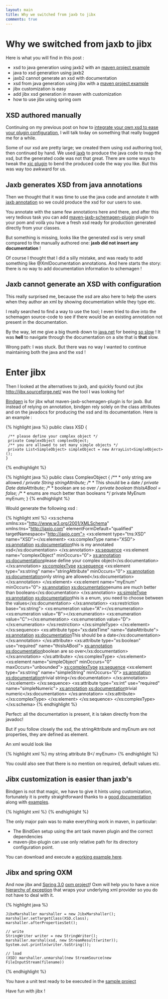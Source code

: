```yaml
---
layout: main
title: Why we switched from jaxb to jibx
comments: true
---
```


# Why we switched from jaxb to jibx
Here is what you will find in this post :

* xsd to java generation using jaxb2 with an <a href="https://github.com/springfuse/xsd-to-java-with-jaxb2">maven project example</a>
* java to xsd generation using jaxb2
* jaxb2 cannot generate an xsd with documentation
* xsd from java generation using jibx with a <a href="https://github.com/springfuse/xsd-to-java-with-jibx">maven project example</a>
* jibx customization is easy
* add jibx xsd generation in maven with customization
* how to use jibx using spring oxm


## XSD authored manually

Continuing on my previous post on how to <a href="http://blog.springfuse.com/2009/09/better-way-to-handle-maven-plugin.html">integrate your own xsd to ease your plugin configuration</a>, 
I will talk today on something that really bugged me for a while.

Some of our xsd are pretty large; we created them using xsd authoring tool, then continued by hand.
We used <a href="https://jaxb.dev.java.net/">jaxb</a> to produce the java code to map the xsd, but the generated code was not that great.
There are some ways to tweak the <a href="https://jaxb.dev.java.net/jaxb-maven2-plugin">xjc plugin</a> to bend the produced code the way you like. But this was way too awkward for us.

## Jaxb generates XSD from java annotations
Then we thought that it was time to use the java code and annotate it with <a href="http://java.sun.com/javaee/5/docs/api/javax/xml/bind/annotation/package-tree.html">jaxb annotation</a> so we could produce the xsd for our users to use.

You annotate with the same few annotations here and there, and after this very tedious task you can add <a href="https://jaxb.dev.java.net/maven-jaxb-schemagen">maven-jaxb-schemagen-plugin</a> plugin to your pom and voilà you have a fresh xsd ready for production generated directly from your classes.

But something is missing, looks like the generated xsd is very small compared to the manually authored one: <b>jaxb did not insert any documentation</b> !

Of course I thought that I did a silly mistake, and was ready to add something like @XmlDocumentation annotations.
And here starts the story: there is no way to add documentation information to schemagen !

## Jaxb cannot generate an XSD with configuration
This really surprised me, because the xsd are also here to help the users when they author an xml by showing documentation while they type etc.

I really searched to find a way to use the tool; I even tried to dive into the schemagen source-code to see if there would be an existing annotation not present in the documentation.

By the way, let me give a big thumb down to <a href="https://www.dev.java.net/servlets/ProjectList">java.net</a> for beeing <a href="http://twitter.com/framiere/status/4325130844">so slow</a> ! 
It was <b>hell</b> to navigate through the documentation on a site that is <b>that</b> slow. 

Wrong path: I was stuck. But there was no way I wanted to continue maintaining both the java and the xsd ! 

# Enter jibx
Then I looked at the alternatives to jaxb, and quickly found out jibx <a href="http://jibx.sourceforge.net/">http://jibx.sourceforge.net/</a> was the tool I was looking for!

<a href="http://jibx.sourceforge.net/fromcode/index.html">Bindgen</a> is for jibx what maven-jaxb-schemagen-plugin is for jaxb. But instead of relying on annotation, 
bindgen rely solely on the class attributes and on the javadocs for producing the xsd and its documentation.
Here is an example :

{% highlight java %}
	public class XSD {
	 
	 /** please define your complex object */
	 private ComplexObject complexObject;
	 /** you are allowed to set many simple objects */
	 private List<SimpleObject> simpleObject = new ArrayList<SimpleObject>();
	}
{% endhighlight %}

{% highlight java %}
	public class ComplexObject {
	 /**
	  * only string are allowed
	  */
	 private String stringAttribute;
	 /**
	  * This should be a date
	  */
	 private Date dateAttribute;
	 /**
	  * boolean are so over
	  */
	 private boolean thisIsABool = false;
	 /**
	  * enums are much better than booleans
	  */
	 private MyEnum myEnum;
	}
{% endhighlight %}

Would generate the following xsd : 

{% highlight xml %}
	<xs:schema xmlns:xs="http://www.w3.org/2001/XMLSchema" xmlns:tns="http://jaxio.com" elementFormDefault="qualified" targetNamespace="http://jaxio.com">
	  <xs:element type="tns:XSD" name="XSD"></xs:element>
	  <xs:complexType name="XSD">
	    <xs:annotation>
	      <xs:documentation>this is my annotated xsd</xs:documentation>
	    </xs:annotation>
	    <xs:sequence>
	      <xs:element name="complexObject" minOccurs="0">
	        <xs:annotation>
	          <xs:documentation>please define your complex object</xs:documentation>
	        </xs:annotation>
	        <xs:complexType>
	          <xs:sequence>
	            <xs:element type="xs:string" name="stringAttribute" minOccurs="0">
	              <xs:annotation>
	                <xs:documentation>only string are allowed</xs:documentation>
	              </xs:annotation>
	            </xs:element>
	            <xs:element name="myEnum" minOccurs="0">
	              <xs:annotation>
	                <xs:documentation>enums are much better than booleans</xs:documentation>
	              </xs:annotation>
	              <xs:simpleType>
	                <xs:annotation>
	                  <xs:documentation>this is a enum, you need to choose between the values</xs:documentation>
	                </xs:annotation>
	                <xs:restriction base="xs:string">
	                  <xs:enumeration value="A"></xs:enumeration>
	                  <xs:enumeration value="B"></xs:enumeration>
	                  <xs:enumeration value="C"></xs:enumeration>
	                  <xs:enumeration value="D"></xs:enumeration>
	                </xs:restriction>
	              </xs:simpleType>
	            </xs:element>
	          </xs:sequence>
	          <xs:attribute type="xs:dateTime" name="dateAttribute">
	            <xs:annotation>
	              <xs:documentation>This should be a date</xs:documentation>
	            </xs:annotation>
	          </xs:attribute>
	          <xs:attribute type="xs:boolean" use="required" name="thisIsABool">
	            <xs:annotation>
	              <xs:documentation>boolean are so over</xs:documentation>
	            </xs:annotation>
	          </xs:attribute>
	        </xs:complexType>
	      </xs:element>
	      <xs:element name="simpleObject" minOccurs="0" maxOccurs="unbounded">
	        <xs:complexType>
	          <xs:sequence>
	            <xs:element type="xs:string" name="simpleString" minOccurs="0">
	              <xs:annotation>
	                <xs:documentation>trivial string</xs:documentation>
	              </xs:annotation>
	            </xs:element>
	          </xs:sequence>
	          <xs:attribute type="xs:int" use="required" name="simpleNumeric">
	            <xs:annotation>
	              <xs:documentation>trivial numeric</xs:documentation>
	            </xs:annotation>
	          </xs:attribute>
	        </xs:complexType>
	      </xs:element>
	    </xs:sequence>
	  </xs:complexType>
	</xs:schema>
{% endhighlight %}

Perfect: all the documentation is present, it is taken directly from the javadoc!

But if you follow closely the xsd, the stringAttribute and myEnum are not properties, they are defined as element.

An xml would look like

{% highlight xml %}
	<complexObject thisIsABool="true" dateAttribute="2009-10-01T20:36:39.515Z">
	    <stringAttribute>my string attribute</stringAttribute>
	    <myEnum>B</ myEnum>
	</complexObject>
{% endhighlight %}

You could also see that there is no mention on required, default values etc.

## Jibx customization is easier than jaxb's
Bindgen is not that magic, we have to give it hints using customization, fortunately it is pretty straightforward thanks to a <a href="http://jibx.sourceforge.net/fromcode/bindgen-customs.html">good documentation</a> along with <a href="http://jibx.sourceforge.net/fromcode/bindgen-example1.html">examples</a>.

{% highlight xml %}
	<custom>
	    <class name="com.jaxio.ComplexObject" optionals="myEnum">
	        <value attribute="myEnum" property-name="myEnum"></value>
	        <value attribute="stringAttribute" property-name="stringAttribute"></value>
	    </class>
	</custom>
{% endhighlight %}

The only major pain was to make everything work in maven, in particular:

* The BindGen setup using the ant task maven plugin and the correct dependencies
* maven-jibx-plugin can use only relative path for its directory configuration point.
 
You can download and execute a <a href="http://www.springfuse.com/blog/jibx-jaxb/jibx-java-to-xsd-0.0.1-src.zip">working example here</a>.

## Jibx and spring OXM
And now jibx and <a href="http://static.springsource.org/spring/docs/3.0.x/spring-framework-reference/html/">Spring 3.0</a> <a href="http://static.springsource.org/spring/docs/3.0.x/spring-framework-reference/html/ch14.html">oxm project</a>!
Oxm will help you to have a nice <a href="http://static.springsource.org/spring/docs/3.0.x/javadoc-api/org/springframework/oxm/MarshallingException.html">hierarchy of exception</a> that wraps your underlying xml provider so you do not have to deal with it.

{% highlight java %}

	JibxMarshaller marshaller = new JibxMarshaller();
	marshaller.setTargetClass(XSD.class);
	marshaller.afterPropertiesSet();
	
	// write
	StringWriter writer = new StringWriter();
	marshaller.marshal(xsd, new StreamResult(writer));
	System.out.println(writer.toString());
	
	// load 
	(XSD) marshaller.unmarshal(new StreamSource(new FileInputStream(filename))
{% endhighlight %}

You have a unit test ready to be executed in the <a href="http://www.springfuse.com/blog/jibx-jaxb/jibx-java-to-xsd-0.0.1-src.zip">sample project</a>

Have fun with jibx !